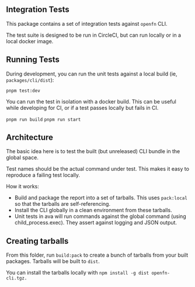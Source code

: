 ## Integration Tests

This package contains a set of integration tests against `openfn` CLI.

The test suite is designed to be run in CircleCI, but can run locally or in a local docker image.

## Running Tests

During development, you can run the unit tests against a local build (ie, `packages/cli/dist`):

`pnpm test:dev`

You can run the test in isolation with a docker build. This can be useful while developing for CI, or if a test passes locally but fails in CI.

`pnpm run build`
`pnpm run start`

## Architecture

The basic idea here is to test the built (but unreleased) CLI bundle in the global space.

Test names should be the actual command under test. This makes it easy to reproduce a failing test locally.

How it works:

- Build and package the report into a set of tarballs. This uses `pack:local` so that the tarballs are self-referencing.
- Install the CLI globally in a clean environment from these tarballs.
- Unit tests in ava will run commands against the global command (using child_process.exec). They assert against logging and JSON output.

## Creating tarballs

From this folder, run `build:pack` to create a bunch of tarballs from your built packages. Tarballs will be built to `dist`.

You can install the tarballs locally with `npm install -g dist openfn-cli.tgz.`
